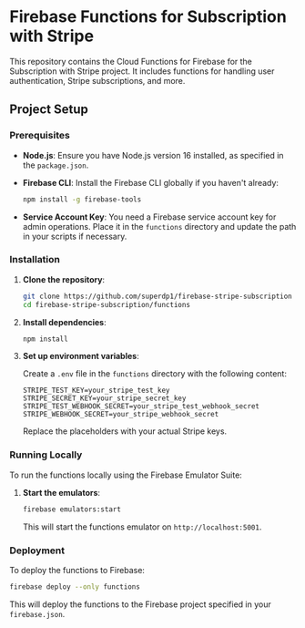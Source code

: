 # Firebase Functions for Subscription with Stripe

This repository contains the Cloud Functions for Firebase for the Subscription with Stripe project. It includes functions for handling user authentication, Stripe subscriptions, and more.

## Project Setup

### Prerequisites

- **Node.js**: Ensure you have Node.js version 16 installed, as specified in the `package.json`.
- **Firebase CLI**: Install the Firebase CLI globally if you haven't already:

  ```bash
  npm install -g firebase-tools
  ```

- **Service Account Key**: You need a Firebase service account key for admin operations. Place it in the `functions` directory and update the path in your scripts if necessary.

### Installation

1. **Clone the repository**:

   ```bash
   git clone https://github.com/superdp1/firebase-stripe-subscription
   cd firebase-stripe-subscription/functions
   ```

2. **Install dependencies**:

   ```bash
   npm install
   ```

3. **Set up environment variables**:

   Create a `.env` file in the `functions` directory with the following content:

   ```plaintext
   STRIPE_TEST_KEY=your_stripe_test_key
   STRIPE_SECRET_KEY=your_stripe_secret_key
   STRIPE_TEST_WEBHOOK_SECRET=your_stripe_test_webhook_secret
   STRIPE_WEBHOOK_SECRET=your_stripe_webhook_secret
   ```

   Replace the placeholders with your actual Stripe keys.

### Running Locally

To run the functions locally using the Firebase Emulator Suite:

1. **Start the emulators**:

   ```bash
   firebase emulators:start
   ```

   This will start the functions emulator on `http://localhost:5001`.

### Deployment

To deploy the functions to Firebase:

```bash
firebase deploy --only functions
```

This will deploy the functions to the Firebase project specified in your `firebase.json`.
